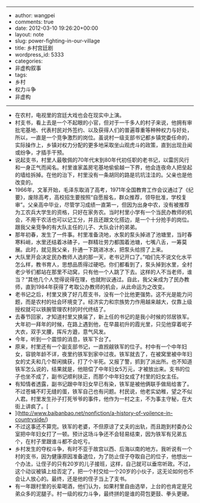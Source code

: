 - --
- author: wangpei
- comments: true
- date: 2012-03-10 19:26:20+00:00
- layout: note
- slug: power-fighting-in-our-village
- title: 乡村宫廷剧
- wordpress_id: 5333
- categories:
- 非虚构叙事
- tags:
- 乡村
- 权力斗争
- 非虚构
- --
- 在农村，电视里的宫廷大戏也会在现实中上演。
- 村支书，看上去是一个不起眼的小官，但对于一千多人的村子来说，他拥有审批宅基地、代表村民对外签约、以及获得人们的普遍尊重等种种权力与好处，所以，一直是一个竞争激烈的岗位。虽说村一级支部书记都乡镇党委任命的，实际操作上，乡镇对权力分配的更多地采取坐山观虎斗的政策，直到出现丑闻或纷争，才插手干预。
- 说起支书，村里人最敬佩的70年代末到80年代初任职的老书记，以雷厉风行和一身正气而闻名。村里谁家盖房宅基地偷偷越一下界，他会连夜命人把垒起的墙给拆掉。在他的治下，村里没有一条胡同的路是坑坑洼洼的。父亲也是他改变的。
- 1966年，文革开始，毛泽东取消了高考，1971年全国教育工作会议通过了《纪要》，废除高考，高校招生要按照“自愿报名，群众推荐，领导批准，学校复审”。父亲高中毕业，尽管学习成绩一直第一，但因为出身中农，没有被推荐为工农兵大学生的资格，只好在家务农。当时村里小学有一个当民办教师的机会，不用干农活也可以记工分，并且还跟文化搭边，是一个十分抢手的岗位。跟我父亲竞争的有大队主任的儿子、大队会计的弟弟。
- 那年初春，发生了一件事。村里准备浇地，水泵的泵头掉进了池塘里，当时春寒料峭，水里还结着冰碴子，一群精壮劳力都围着池塘，七嘴八舌，一筹莫展。此时，就见我父亲，扑通一下跳进冰水，把泵头给捞了上来。
- 大队里开会决定民办教师人选的那一天，老书记开口了。”咱们先不说文化水平怎么样，教书育人，思想品质得过硬吧。你们都看到了，泵头掉到水里，全村老少爷们都站在那里不动窝，只有他一个人跳了下去。这样的人不当老师，谁当？“其他几个人觉得说得在理，也就附议通过。自此，我父亲成为了民办教师，直到1984年获得了考取公办教师的机会，从此命运为之改变。
- 老书记之后，村里又换了好几茬支书，没有一个比他更强势。这不光是能力问题，而是农村的社会环境变了。经济实力和宗族势力作用越来越大，仅靠上级授权就可以铁腕管理农村的时代终结了。
- 去春节回家，才知道村里又换届了，新上任的书记的是我小时候的邻居铁军。大年初一拜年的时候，在路上遇到他，在早晨初升的霞光里，只见他穿着呢子大衣，双手叉腰，挥斥方遒，意气风发。
- 今年，听到一个震惊的消息，铁军下台了。
- 原来，村里还有一个副支部书记，一直觊觎铁军的位子。村中有一个中年妇女，容貌年龄不详，夜里约铁军到家中过夜。铁军就去了，在被窝里被中年妇女的丈夫和几个帮闲擒获，打了个半死。又报了警，抓到了派出所。也不知道铁军怎么说的，结果就是，他赔偿了中年妇女5万元，才被放出来。支书的位子也坐不成了，副书记顺利扶正，而那个中年妇女成了村里的妇女主任。
- 有知情者透露，副书记跟中年妇女早已有染，铁军是被他俩联手做局给害了。不过苍蝇不盯无缝的蛋，铁军自己也有问题。村民说，他老实幼稚，望之不似人君。村里发生孙子打死爷爷的事件，他作为一村之主，不为事主守秘，在大街上讲疯了。[
- ](http://www.baibanbao.net/nonfiction/a-history-of-voilence-in-countryside/)
- 不过这事还不算完。铁军的老婆，不但原谅了丈夫的出轨，而且跑到村委办公室把中年妇女打了一顿。预计这场斗争还不会轻易结束，因为铁军有兄弟五个，在村子里跟谁斗都不会吃亏。
- 乡村发生的夺权斗争，有时不亚于故宫以西、后海以南的地方。我听说有一个村的支书，因为健康原因准备退位，为了防止侄子夺取自己的位子，他想出一个办法，让侄子的只有20岁的儿子接班，这样，自己就可以垂帘听政。不过，这个动议被镇上给否定了，把一个村交给一个20岁的小伙子，这无论如何也不会让人放心的。最终，还是他的侄子当上了支书。
- 有一年跟村里的长辈喝酒，他们认为，如果村里自由选举，上台的也肯定是兄弟众多的泥腿子。村一级的权力斗争，最终拼的是谁的荷包更鼓、拳头更硬。
